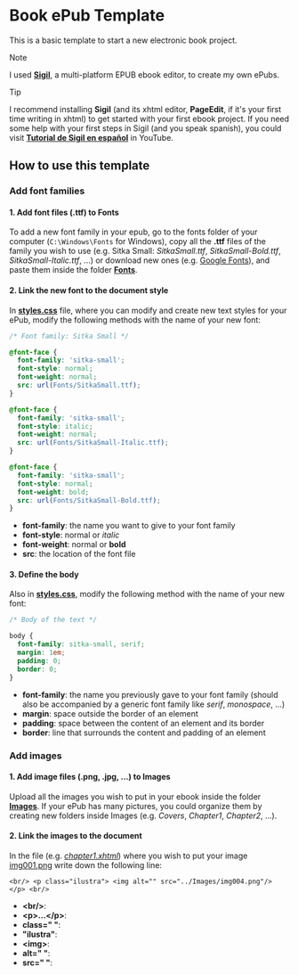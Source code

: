 # Book ePub Template
This is a basic template to start a new electronic book project.

> [!NOTE]
> I used **[Sigil](https://github.com/Sigil-Ebook/Sigil)**, a multi-platform EPUB ebook editor, to create my own ePubs.

> [!TIP]
> I recommend installing **Sigil** (and its xhtml editor, **PageEdit**, if it's your first time writing in xhtml)
> to get started with your first ebook project. If you need some help with your first steps in Sigil (and you speak
> spanish), you could visit [**Tutorial de Sigil en español**](https://youtube.com/playlist?list=PLMdoCO6yLSw7iIxQu0v_TDx4AMUm-TP6g&si=6jlAakQwetgZkU90)
> in YouTube.

## How to use this template
### Add font families
#### 1. Add font files (.ttf) to Fonts

To add a new font family in your epub, go to the fonts folder of your computer (``C:\Windows\Fonts`` for Windows),
copy all the **.ttf** files of the family you wish to use (e.g. Sitka Small: _SitkaSmall.ttf_, _SitkaSmall-Bold.ttf_,
_SitkaSmall-Italic.ttf_, ...) or download new ones (e.g. [Google Fonts](https://fonts.google.com/)), and paste them inside
the folder [**Fonts**](Fonts).

#### 2. Link the new font to the document style

In [**styles.css**](Styles/styles.css) file, where you can modify and create new text styles for your ePub, modify the
following methods with the name of your new font:

```css
/* Font family: Sitka Small */

@font-face {
  font-family: 'sitka-small';
  font-style: normal;
  font-weight: normal;
  src: url(Fonts/SitkaSmall.ttf);
}

@font-face {
  font-family: 'sitka-small';
  font-style: italic;
  font-weight: normal;
  src: url(Fonts/SitkaSmall-Italic.ttf);
}

@font-face {
  font-family: 'sitka-small';
  font-style: normal;
  font-weight: bold;
  src: url(Fonts/SitkaSmall-Bold.ttf);
}
```
- **font-family**: the name you want to give to your font family
- **font-style**: normal or _italic_
- **font-weight**: normal or **bold**
- **src**: the location of the font file

#### 3. Define the body

Also in [**styles.css**](Styles/styles.css), modify the following method with the name of your new font:

```css
/* Body of the text */

body {
  font-family: sitka-small, serif;
  margin: 1em;
  padding: 0;
  border: 0;
}
```
- **font-family**: the name you previously gave to your font family (should also be accompanied by a generic font family
like _serif_, _monospace_, ...)
- **margin**: space outside the border of an element
- **padding**: space between the content of an element and its border
- **border**: line that surrounds the content and padding of an element

### Add images

#### 1. Add image files (.png, .jpg, ...) to Images
Upload all the images you wish to put in your ebook inside the folder [**Images**](Images). If your ePub has many
pictures, you could organize them by creating new folders inside Images (e.g. _Covers_, _Chapter1_, _Chapter2_, ...).

#### 2. Link the images to the document
In the file (e.g. [_chapter1.xhtml_](Text/chapter1.xhtml)) where you wish to put your image
[img001.png](Images/Chapter1) write down the following line:

```xhtml
<br/> <p class="ilustra"> <img alt="" src="../Images/img004.png"/> </p> <br/>
```
- **\<br/>**: 
- **\<p>...\</p>**:
- **class=" "**:
- **"ilustra"**:
- **\<img>**:
- **alt=" "**:
- **src=" "**: